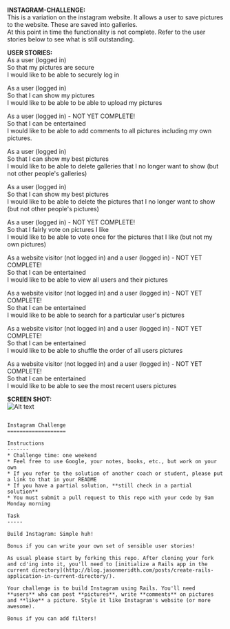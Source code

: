 **INSTAGRAM-CHALLENGE:**  
This is a variation on the instagram website. It allows a user to save pictures to the website. These are saved into galleries.  
At this point in time the functionality is not complete. Refer to the user stories below to see what is still outstanding. 

**USER STORIES:**  
As a user (logged in)  
So that my pictures are secure  
I would like to be able to securely log in  

As a user (logged in)  
So that I can show my pictures  
I would like to be able to be able to upload my pictures  

As a user (logged in) - NOT YET COMPLETE!  
So that I can be entertained  
I would like to be able to add comments to all pictures including my own pictures.  

As a user (logged in)  
So that I can show my best pictures  
I would like to be able to delete galleries that I no longer want to show (but not other people's galleries)  

As a user (logged in)  
So that I can show my best pictures  
I would like to be able to delete the pictures that I no longer want to show (but not other people's pictures)  

As a user (logged in) - NOT YET COMPLETE!  
So that I fairly vote on pictures I like  
I would like to be able to vote once for the pictures that I like (but not my own pictures)  

As a website visitor (not logged in) and a user (logged in) - NOT YET COMPLETE!  
So that I can be entertained  
I would like to be able to view all users and their pictures  

As a website visitor (not logged in) and a user (logged in) - NOT YET COMPLETE!  
So that I can be entertained  
I would like to be able to search for a particular user's pictures  

As a website visitor (not logged in) and a user (logged in) - NOT YET COMPLETE!  
So that I can be entertained  
I would like to be able to shuffle the order of all users pictures  

As a website visitor (not logged in) and a user (logged in) - NOT YET COMPLETE!  
So that I can be entertained  
I would like to be able to see the most recent users pictures  

**SCREEN SHOT:**  
![Alt text](https://www.dropbox.com/s/jlmoyfaxils6wej/instagram-challenge.png?raw=1 "Optional title")

~~~~~~~~~~~~~~~~~~~~~~~~~~~~~~~~~~~~~~~~~~~~~~~~~~~~~~~~~~~~~~~~~~~~

Instagram Challenge
===================

Instructions
-------
* Challenge time: one weekend
* Feel free to use Google, your notes, books, etc., but work on your own
* If you refer to the solution of another coach or student, please put a link to that in your README
* If you have a partial solution, **still check in a partial solution**
* You must submit a pull request to this repo with your code by 9am Monday morning

Task
-----

Build Instagram: Simple huh!

Bonus if you can write your own set of sensible user stories!

As usual please start by forking this repo. After cloning your fork and cd'ing into it, you'll need to [initialize a Rails app in the current directory](http://blog.jasonmeridth.com/posts/create-rails-application-in-current-directory/).

Your challenge is to build Instagram using Rails. You'll need **users** who can post **pictures**, write **comments** on pictures and **like** a picture. Style it like Instagram's website (or more awesome).

Bonus if you can add filters!
